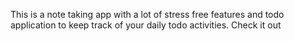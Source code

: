This is a note taking app with a lot of stress free features and todo application to keep track of your daily todo activities. Check it out
